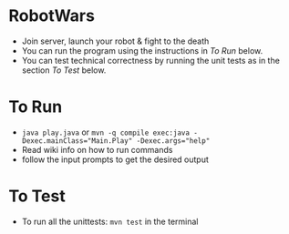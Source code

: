 # RobotWars

* Join server, launch your robot & fight to the death
* You can run the program using the instructions in *To Run* below.
* You can test technical correctness by running the unit tests as in the section *To Test* below.

# To Run

* `java play.java` or `mvn -q compile exec:java -Dexec.mainClass="Main.Play" -Dexec.args="help"`
* Read wiki info on how to run commands
* follow the input prompts to get the desired output

# To Test

* To run all the unittests: `mvn test` in the terminal
